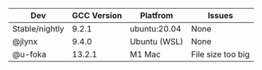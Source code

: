 | Dev      | GCC Version | Platfrom     | Issues|
|----------|-------------|--------------|--------------|
| Stable/nightly | 9.2.1       | ubuntu:20.04 | None |
| @jlynx   | 9.4.0       | Ubuntu (WSL) | None |
| @u-foka | 13.2.1       | M1 Mac | File size too big |